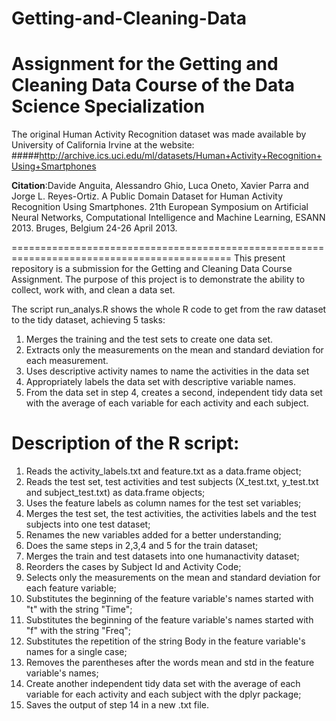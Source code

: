 # Getting-and-Cleaning-Data
Assignment for the Getting and Cleaning Data Course of the Data Science Specialization
==============================================================================================
The original Human Activity Recognition dataset was made available by University of California Irvine at the website: 
#####http://archive.ics.uci.edu/ml/datasets/Human+Activity+Recognition+Using+Smartphones

__Citation__:Davide Anguita, Alessandro Ghio, Luca Oneto, Xavier Parra and Jorge L. Reyes-Ortiz. A Public Domain Dataset for Human Activity Recognition Using Smartphones. 21th European Symposium on Artificial Neural Networks, Computational Intelligence and Machine Learning, ESANN 2013. Bruges, Belgium 24-26 April 2013.

============================================================================================
This present repository is a submission for the Getting and Cleaning Data Course Assignment. The purpose of this project is to demonstrate the ability to collect, work with, and clean a data set. 

The script run_analys.R shows the whole R code to get from the raw dataset to the tidy dataset, achieving 5 tasks:

1. Merges the training and the test sets to create one data set.
2. Extracts only the measurements on the mean and standard deviation for each measurement.
3. Uses descriptive activity names to name the activities in the data set
4. Appropriately labels the data set with descriptive variable names.
5. From the data set in step 4, creates a second, independent tidy data set with the average of each variable for each activity and each subject.

Description of the R script:
===========================================================================================
1. Reads the activity_labels.txt and feature.txt as a data.frame object;
2. Reads the test set, test activities and test subjects (X_test.txt, y_test.txt and subject_test.txt) as data.frame objects;
3. Uses the feature labels as column names for the test set variables;
4. Merges the test set, the test activities, the activities labels and the test subjects into one test dataset;
5. Renames the new variables added for a better understanding;
6. Does the same steps in 2,3,4 and 5 for the train dataset;
7. Merges the train and test datasets into one humanactivity dataset;
8. Reorders the cases by Subject Id and Activity Code;
9. Selects only the measurements on the mean and standard deviation for each feature variable;
10. Substitutes the beginning of the feature variable's names started with "t" with the string "Time";
11. Substitutes the beginning of the feature variable's names started with "f" with the string "Freq";
12. Substitutes the repetition of the string Body in the feature variable's names for a single case;
13. Removes the parentheses after the words mean and std in the feature variable's names;
14. Create another independent tidy data set with the average of each variable for each activity and each subject with the dplyr package;
15. Saves the output of step 14 in a new .txt file.




